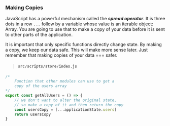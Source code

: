 

### Making Copies

JavaScript has a powerful mechanism called the _**spread operator**_. It is three dots in a row `...` follow by a variable whose value is an iterable object: Array. You are going to use that to make a copy of your data before it is sent to other parts of the application.


It is important that only specific functions directly change state. By making a copy, we keep our data safe. This will make more sense later. Just remember that making copies of your data === safer.

> #### `src/scripts/store/index.js`

```js
/*
    Function that other modules can use to get a
    copy of the users array
*/
export const getAllUsers = () => {
    // we don't want to alter the original state,
    // so make a copy of it and then return the copy
    const usersCopy = [...applicationState.users]
    return usersCopy
}
```